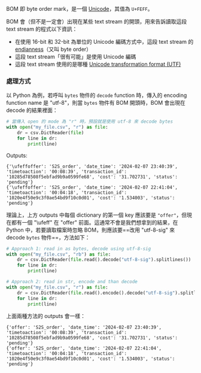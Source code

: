 BOM 即 byte order mark，是一個 [Unicode](</Computer Science/Character Encoding & Decoding.md#Unicode>)，其值為 `U+FEFF`。

BOM 會（但不是一定會）出現在某些 text stream 的開頭，用來告訴讀取這段 text stream 的程式以下資訊：

- 在使用 16-bit 和 32-bit 為單位的 Unicode 編碼方式中，這段 text stream 的 [endianness](</Computer Science/Endianness.draft.md>)（又叫 byte order）
- 這段 text stream「很有可能」是使用 Unicode 編碼
- 這段 text stream 使用的是哪種 [Unicode transformation format (UTF)](</Computer Science/Character Encoding & Decoding.md#UTF>)

### 處理方式

以 Python 為例，若呼叫 `bytes` 物件的 `decode` function 時，傳入的 encoding function name 是 "utf-8"，則當 `bytes` 物件有 BOM 開頭時，BOM 會出現在 decode 的結果裡面：

```Python
# 當傳入 open 的 mode 為 "r" 時，預設就是使用 utf-8 來 decode bytes
with open("my_file.csv", "r") as file:
    dr = csv.DictReader(file)
    for line in dr:
        print(line)
```

Outputs:

```plaintext
{'\ufeffoffer': 'S2S_order', 'date_time': '2024-02-07 23:40:39', 'timetoaction': '00:08:39', 'transaction_id': '10285d78508f5ebfad9b9a0599fe68', 'cost': '31.702731', 'status': 'pending'}
{'\ufeffoffer': 'S2S_order', 'date_time': '2024-02-07 22:41:04', 'timetoaction': '00:04:18', 'transaction_id': '1020e4f50e9c3f0ae54bd9f10c0d01', 'cost': '1.534003', 'status': 'pending'}
```

理論上，上方 outputs 中每個 dictionary 的第一個 key 應該要是 `"offer"`，但現在都有一個 "\\ufeff" 在 "offer" 前面。這通常不會是我們想拿到的結果，在 Python 中，若要讀取檔案時忽略 BOM，則應該要==改用 "utf-8-sig" 來 decode `bytes` 物件==，方法如下：

```Python
# Approach 1: read in as bytes, decode using utf-8-sig
with open("my_file.csv", "rb") as file:
    dr = csv.DictReader(file.read().decode("utf-8-sig").splitlines())
    for line in dr:
        print(line)

# Approach 2: read in str, encode and than decode
with open("my_file.csv", "r") as file:
    dr = csv.DictReader(file.read().encode().decode("utf-8-sig").splitlines())
    for line in dr:
        print(line)
```

上面兩種方法的 outputs 會一樣：

```plaintext
{'offer': 'S2S_order', 'date_time': '2024-02-07 23:40:39', 'timetoaction': '00:08:39', 'transaction_id': '10285d78508f5ebfad9b9a0599fe68', 'cost': '31.702731', 'status': 'pending'}
{'offer': 'S2S_order', 'date_time': '2024-02-07 22:41:04', 'timetoaction': '00:04:18', 'transaction_id': '1020e4f50e9c3f0ae54bd9f10c0d01', 'cost': '1.534003', 'status': 'pending'}
```
